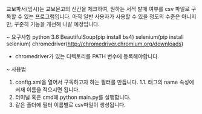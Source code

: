 교보파서(임시)는 교보문고의 신간을 체크하여, 원하는 서적 발매 여부를 csv 파일로 구독할 수 있는 프로그램입니다.
아직 일반 사용자가 사용할 수 있을 정도의 수준은 아니지만, 꾸준히 기능을 개선해 나갈 예정입니다.

~ 요구사항
python 3.6
BeautifulSoup(pip install bs4)
selenium(pip install selenium)
chromedriver(http://chromedriver.chromium.org/downloads)

* chromedriver가 있는 디렉토리를 PATH 변수에 등록해야합니다.

~ 사용법
1. config.xml을 열어서 구독하고자 하는 필터를 만듭니다.
1.1. <filter> 태그의 name 속성에 서재 이름을 적으시면 됩니다.
2. 터미널 혹은 cmd에 python main.py를 실행합니다.
3. 같은 폴더에 필터 이름별로 csv파일이 생성됩니다.
